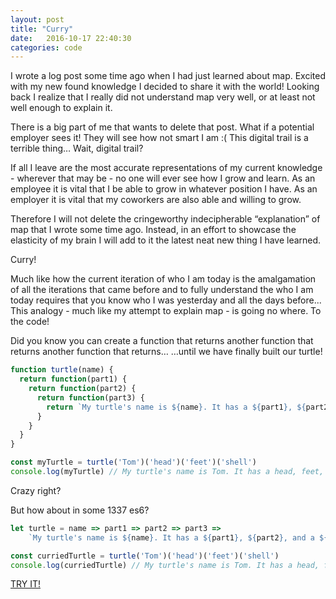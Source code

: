 ```yaml
---
layout: post
title: "Curry"
date:   2016-10-17 22:40:30
categories: code
---
```


I wrote a log post some time ago when I had just learned about map. Excited with my new found knowledge I decided to share it with the world! Looking back I realize that I really did not understand map very well, or at least not well enough to explain it.

There is a big part of me that wants to delete that post. What if a potential employer sees it! They will see how not smart I am :( This digital trail is a terrible thing… Wait, digital trail?

If all I leave are the most accurate representations of my current knowledge - wherever that may be - no one will ever see how I grow and learn. As an employee it is vital that I be able to grow in whatever position I have. As an employer it is vital that my coworkers are also able and willing to grow.

Therefore I will not delete the cringeworthy indecipherable “explanation” of map that I wrote some time ago. Instead, in an effort to showcase the elasticity of my brain I will add to it the latest neat new thing I have learned.

Curry!

Much like how the current iteration of who I am today is the amalgamation of all the iterations that came before and to fully understand the who I am today requires that you know who I was yesterday and all the days before... This analogy - much like my attempt to explain map - is going no where. To the code!

Did you know you can create a function that returns another function that returns another function that returns… …until we have finally built our turtle!

```javascript
function turtle(name) {
  return function(part1) {
    return function(part2) {
      return function(part3) {
        return `My turtle's name is ${name}. It has a ${part1}, ${part2}, and a ${part3}.`;
      }
    }
  }
}

const myTurtle = turtle('Tom')('head')('feet')('shell')
console.log(myTurtle) // My turtle's name is Tom. It has a head, feet, and a shell.
```

Crazy right?

But how about in some 1337 es6?

```javascript
let turtle = name => part1 => part2 => part3 =>
    `My turtle's name is ${name}. It has a ${part1}, ${part2}, and a ${part3}.`

const curriedTurtle = turtle('Tom')('head')('feet')('shell')
console.log(curriedTurtle) // My turtle's name is Tom. It has a head, feet, and a shell.
```

[TRY IT!](http://codepen.io/luetkemj/pen/qaJOza?editors=0010)
